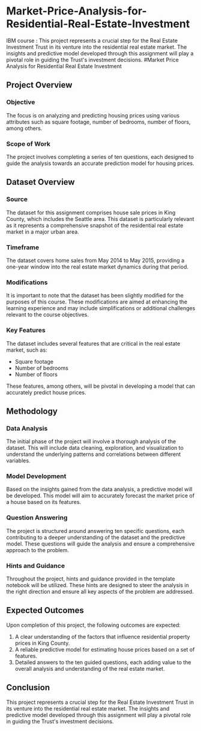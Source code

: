 # Market-Price-Analysis-for-Residential-Real-Estate-Investment
IBM course : This project represents a crucial step for the Real Estate Investment Trust in its venture into the residential real estate market. The insights and predictive model developed through this assignment will play a pivotal role in guiding the Trust's investment decisions.
#Market Price Analysis for Residential Real Estate Investment

## Project Overview

### Objective
The focus is on analyzing and predicting housing prices using various attributes such as square footage, number of bedrooms, number of floors, among others.

### Scope of Work
The project involves completing a series of ten questions, each designed to guide the analysis towards an accurate prediction model for housing prices.

## Dataset Overview

### Source
The dataset for this assignment comprises house sale prices in King County, which includes the Seattle area. This dataset is particularly relevant as it represents a comprehensive snapshot of the residential real estate market in a major urban area.

### Timeframe
The dataset covers home sales from May 2014 to May 2015, providing a one-year window into the real estate market dynamics during that period.

### Modifications
It is important to note that the dataset has been slightly modified for the purposes of this course. These modifications are aimed at enhancing the learning experience and may include simplifications or additional challenges relevant to the course objectives.

### Key Features
The dataset includes several features that are critical in the real estate market, such as:
- Square footage
- Number of bedrooms
- Number of floors

These features, among others, will be pivotal in developing a model that can accurately predict house prices.

## Methodology

### Data Analysis
The initial phase of the project will involve a thorough analysis of the dataset. This will include data cleaning, exploration, and visualization to understand the underlying patterns and correlations between different variables.

### Model Development
Based on the insights gained from the data analysis, a predictive model will be developed. This model will aim to accurately forecast the market price of a house based on its features.

### Question Answering
The project is structured around answering ten specific questions, each contributing to a deeper understanding of the dataset and the predictive model. These questions will guide the analysis and ensure a comprehensive approach to the problem.

### Hints and Guidance
Throughout the project, hints and guidance provided in the template notebook will be utilized. These hints are designed to steer the analysis in the right direction and ensure all key aspects of the problem are addressed.

## Expected Outcomes

Upon completion of this project, the following outcomes are expected:
1. A clear understanding of the factors that influence residential property prices in King County.
2. A reliable predictive model for estimating house prices based on a set of features.
3. Detailed answers to the ten guided questions, each adding value to the overall analysis and understanding of the real estate market.

## Conclusion

This project represents a crucial step for the Real Estate Investment Trust in its venture into the residential real estate market. The insights and predictive model developed through this assignment will play a pivotal role in guiding the Trust's investment decisions.


